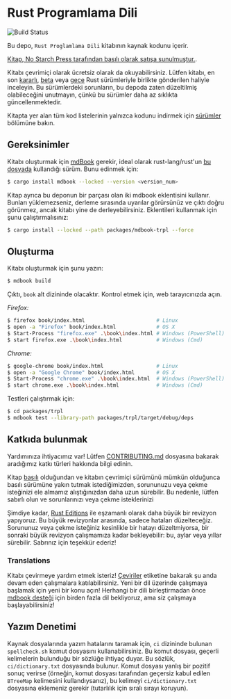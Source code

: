# Rust Programlama Dili

![Build Status](https://github.com/rust-lang/book/workflows/CI/badge.svg)

Bu depo, `Rust Proglamlama Dili` kitabının kaynak kodunu içerir.

[Kitap, No Starch Press tarafından basılı olarak satışa sunulmuştur.][nostarch].

[nostarch]: https://nostarch.com/rust-programming-language-2nd-edition

Kitabı çevrimiçi olarak ücretsiz olarak da okuyabilirsiniz. Lütfen kitabı, en son [kararlı], [beta] veya [gece] Rust sürümleriyle birlikte gönderilen haliyle inceleyin. Bu sürümlerdeki sorunların, bu depoda zaten düzeltilmiş olabileceğini unutmayın, çünkü bu sürümler daha az sıklıkta güncellenmektedir.

[kararlı]: https://doc.rust-lang.org/stable/book/
[beta]: https://doc.rust-lang.org/beta/book/
[gece]: https://doc.rust-lang.org/nightly/book/

Kitapta yer alan tüm kod listelerinin yalnızca kodunu indirmek için [sürümler] bölümüne bakın.

[sürümler]: https://github.com/rust-lang/book/releases

## Gereksinimler

Kitabı oluşturmak için [mdBook][mdBook] gerekir, ideal olarak
rust-lang/rust'un [bu dosyada][rust-mdbook] kullandığı sürüm. Bunu edinmek için:

[mdBook]: https://github.com/rust-lang/mdBook
[rust-mdbook]: https://github.com/rust-lang/rust/blob/master/src/tools/rustbook/Cargo.toml

```bash
$ cargo install mdbook --locked --version <version_num>
```

Kitap ayrıca bu deponun bir parçası olan iki mdbook eklentisini kullanır. Bunları yüklemezseniz, derleme sırasında uyarılar görürsünüz ve çıktı doğru görünmez, ancak
kitabı yine de derleyebilirsiniz. Eklentileri kullanmak için
şunu çalıştırmalısınız:

```bash
$ cargo install --locked --path packages/mdbook-trpl --force
```

## Oluşturma

Kitabı oluşturmak için şunu yazın:

```bash
$ mdbook build
```

Çıktı, `book` alt dizininde olacaktır. Kontrol etmek için, web tarayıcınızda açın.

_Firefox:_

```bash
$ firefox book/index.html                       # Linux
$ open -a "Firefox" book/index.html             # OS X
$ Start-Process "firefox.exe" .\book\index.html # Windows (PowerShell)
$ start firefox.exe .\book\index.html           # Windows (Cmd)
```

_Chrome:_

```bash
$ google-chrome book/index.html                 # Linux
$ open -a "Google Chrome" book/index.html       # OS X
$ Start-Process "chrome.exe" .\book\index.html  # Windows (PowerShell)
$ start chrome.exe .\book\index.html            # Windows (Cmd)
```

Testleri çalıştırmak için:

```bash
$ cd packages/trpl
$ mdbook test --library-path packages/trpl/target/debug/deps
```

## Katkıda bulunmak

Yardımınıza ihtiyacımız var! Lütfen [CONTRIBUTING.md][contrib] dosyasına bakarak
aradığımız katkı türleri hakkında bilgi edinin.

[contrib]: https://github.com/rust-lang/book/blob/main/CONTRIBUTING.md

Kitap [basılı][nostarch] olduğundan ve kitabın çevrimiçi sürümünü mümkün olduğunca basılı sürümüne yakın tutmak istediğimizden,
 sorununuzu veya çekme isteğinizi ele almamız
alıştığınızdan daha uzun sürebilir.
Bu nedenle, lütfen sabırlı olun ve sorunlarınızı veya çekme isteklerinizi

Şimdiye kadar, [Rust Editions](https://doc.rust-lang.org/edition-guide/) ile eşzamanlı olarak daha büyük bir revizyon yapıyoruz. Bu büyük
revizyonlar arasında, sadece hataları düzelteceğiz. Sorununuz veya çekme isteğiniz
kesinlikle bir hatayı düzeltmiyorsa, bir sonraki büyük revizyon çalışmamıza kadar
bekleyebilir: bu, aylar veya yıllar sürebilir. Sabrınız için
teşekkür ederiz!

### Translations

Kitabı çevirmeye yardım etmek isteriz! [Çeviriler] etiketine bakarak şu anda devam eden çalışmalara katılabilirsiniz.
Yeni bir dil üzerinde çalışmaya başlamak için yeni bir konu açın!
Herhangi bir dili birleştirmadan önce [mdbook desteği] için birden fazla dil bekliyoruz,
ama siz çalışmaya başlayabilirsiniz!

[Çeviriler]: https://github.com/rust-lang/book/issues?q=is%3Aopen+is%3Aissue+label%3ATranslations
[mdbook desteği]: https://github.com/rust-lang/mdBook/issues/5

## Yazım Denetimi

Kaynak dosyalarında yazım hatalarını taramak için, `ci` dizininde bulunan `spellcheck.sh`
komut dosyasını kullanabilirsiniz. Bu komut dosyası, geçerli kelimelerin bulunduğu bir sözlüğe ihtiyaç duyar.
Bu sözlük, `ci/dictionary.txt` dosyasında bulunur. Komut dosyası yanlış bir
pozitif sonuç verirse (örneğin, komut dosyası tarafından geçersiz kabul edilen `BTreeMap` kelimesini kullandıysanız),
bu kelimeyi `ci/dictionary.txt` dosyasına eklemeniz gerekir (tutarlılık için sıralı sırayı koruyun).
